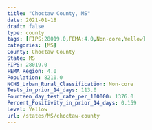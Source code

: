 ```yaml
---
title: "Choctaw County, MS"
date: 2021-01-18
draft: false
type: county
tags: [FIPS:28019.0,FEMA:4.0,Non-core,Yellow]
categories: [MS]
County: Choctaw County
State: MS
FIPS: 28019.0
FEMA_Region: 4.0
Population: 8210.0
NCHS_Urban_Rural_Classification: Non-core
Tests_in_prior_14_days: 113.0
Fourteen_day_test_rate_per_100000: 1376.0
Percent_Positivity_in_prior_14_days: 0.159
Level: Yellow
url: /states/MS/choctaw-county
---
```




